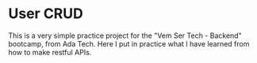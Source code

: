 # User CRUD

This is a very simple practice project for the "Vem Ser Tech - Backend" bootcamp, from Ada Tech. Here I put in practice what I have learned from how to make restful APIs.